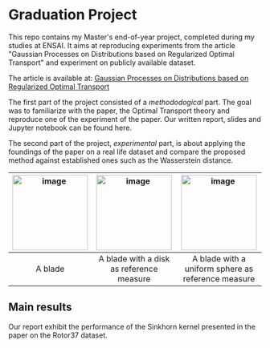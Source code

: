 # Graduation Project

This repo contains my Master's end-of-year project, completed during my studies at ENSAI. It aims at reproducing experiments from the article "Gaussian Processes on Distributions based on Regularized Optimal Transport" and experiment on publicly available dataset.

The article is available at: [Gaussian Processes on Distributions based on Regularized Optimal Transport](https://arxiv.org/abs/2210.06574)

The first part of the project consisted of a *methododogical* part. The goal was to familiarize with the paper, the Optimal Transport theory and reproduce one of the experiment of the paper. Our written report, slides and Jupyter notebook can be found here.

The second part of the project, *experimental* part, is about applying the foundings of the paper on a real life dataset and compare the proposed method against established ones such as the Wasserstein distance.

| <img src="https://github.com/Lui5ito/GraduationProject/assets/104061901/fb468526-9013-478e-ad7b-3b50a3492610" alt="image" width="150" height="auto">  |  <img src="https://github.com/Lui5ito/GraduationProject/assets/104061901/fb468526-9013-478e-ad7b-3b50a3492610" alt="image" width="150" height="auto">  |   <img src="https://github.com/Lui5ito/GraduationProject/assets/104061901/fb468526-9013-478e-ad7b-3b50a3492610" alt="image" width="150" height="auto">  | 
|:-:|:-:|:-:|
| A blade | A blade with a disk as reference measure | A blade with a uniform sphere as reference measure |


## Main results

Our report exhibit the performance of the Sinkhorn kernel presented in the paper on the Rotor37 dataset. 
